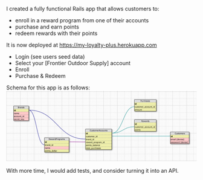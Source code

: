 I created a fully functional Rails app that allows customers to:
- enroll in a reward program from one of their accounts
- purchase and earn points
- redeem rewards with their points

It is now deployed at https://my-loyalty-plus.herokuapp.com
- Login (see users seed data)
- Select your [Frontier Outdoor Supply] account
- Enroll
- Purchase & Redeem

Schema for this app is as follows:
![schema](./schema.png)

With more time, I would add tests, and consider turning it into an API.

